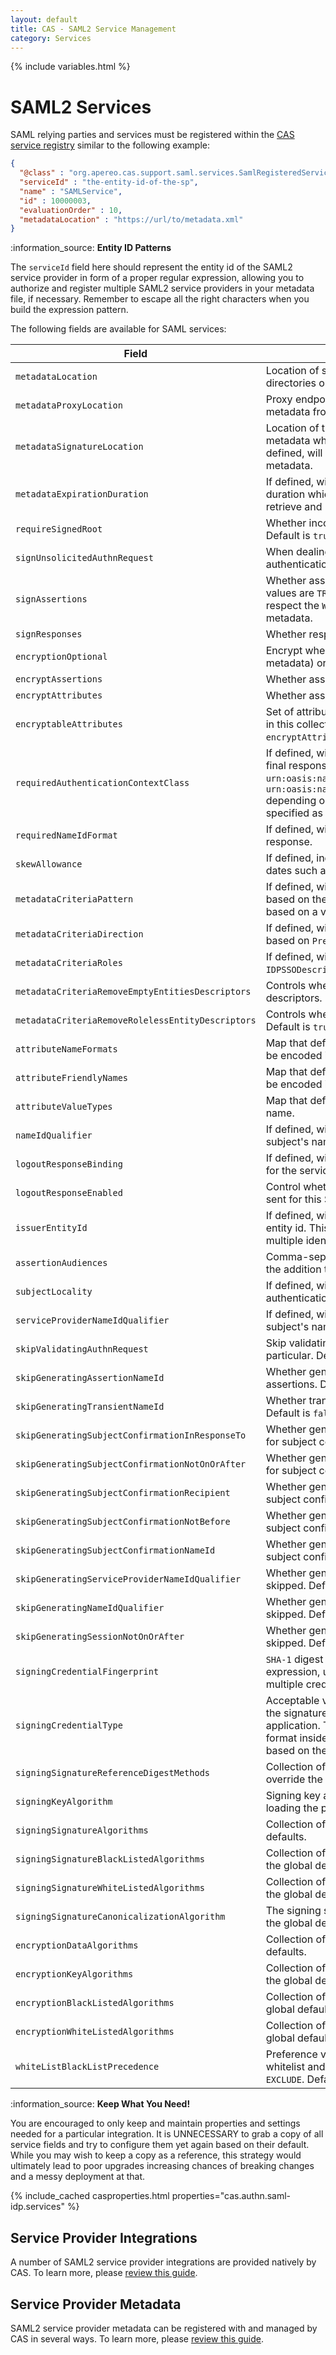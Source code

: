 ```yaml
---
layout: default
title: CAS - SAML2 Service Management
category: Services
---
```


{% include variables.html %}

# SAML2 Services

SAML relying parties and services must be registered within 
the [CAS service registry](../services/Service-Management.html) similar to the following example:

```json
{
  "@class" : "org.apereo.cas.support.saml.services.SamlRegisteredService",
  "serviceId" : "the-entity-id-of-the-sp",
  "name" : "SAMLService",
  "id" : 10000003,
  "evaluationOrder" : 10,
  "metadataLocation" : "https://url/to/metadata.xml"
}
```

<div class="alert alert-info">:information_source: <strong>Entity ID Patterns</strong><p>The <code>serviceId</code> field here should represent the entity id
of the SAML2 service provider in form of a proper regular expression, allowing you to authorize and register multiple SAML2 service providers 
in your metadata file, if necessary. Remember to escape all the right characters when you build the expression pattern.</p></div>

The following fields are available for SAML services:

| Field                                             | Description                                                                                                                                                                                                                                                                                                                                                                              |
|---------------------------------------------------|------------------------------------------------------------------------------------------------------------------------------------------------------------------------------------------------------------------------------------------------------------------------------------------------------------------------------------------------------------------------------------------|
| `metadataLocation`                                | Location of service metadata defined from system files, classpath, directories or URL resources.                                                                                                                                                                                                                                                                                         |
| `metadataProxyLocation`                           | Proxy endpoint (`https://proxy-address:8901`) to fetch service metadata from URL resources.                                                                                                                                                                                                                                                                                              |
| `metadataSignatureLocation`                       | Location of the metadata signing certificate/public key to validate the metadata which must be defined from system files or classpath. If defined, will enforce the `SignatureValidationFilter` validation filter on metadata.                                                                                                                                                           |
| `metadataExpirationDuration`                      | If defined, will expire metadata in the cache after the indicated duration which will force CAS to <br/>retrieve and resolve the metadata again. Default is `60` minutes.                                                                                                                                                                                                                |
| `requireSignedRoot`                               | Whether incoming metadata's root element is required to be signed. Default is `true`.                                                                                                                                                                                                                                                                                                    |
| `signUnsolicitedAuthnRequest`                     | When dealing with Unsolicited SSO, determine whether the authentication request should be forcefully signed.                                                                                                                                                                                                                                                                             |
| `signAssertions`                                  | Whether assertions should be signed. Default is `FALSE`. Accepted values are `TRUE`, `FALSE`, `UNDEFINED`. When set to `UNDEFINED`, CAS will respect the `WantAssertionsSigned` flag in the SAML service provider metadata.                                                                                                                                                              |
| `signResponses`                                   | Whether responses should be signed. Default is `true`.                                                                                                                                                                                                                                                                                                                                   |
| `encryptionOptional`                              | Encrypt whenever possible (i.e a compatible key is found in the peer's metadata) or skip encryption otherwise. Default is `false`.                                                                                                                                                                                                                                                       |
| `encryptAssertions`                               | Whether assertions should be encrypted. Default is `false`.                                                                                                                                                                                                                                                                                                                              |
| `encryptAttributes`                               | Whether assertion attributes should be encrypted. Default is `false`.                                                                                                                                                                                                                                                                                                                    |
| `encryptableAttributes`                           | Set of attributes nominated for encryption, disqualifying others absent in this collection. Default (i.e. `*`) is to encrypt all once `encryptAttributes` is true.                                                                                                                                                                                                                       |
| `requiredAuthenticationContextClass`              | If defined, will specify the SAML authentication context class in the final response. If undefined, the authentication class will either be `urn:oasis:names:tc:SAML:2.0:ac:classes:unspecified` or `urn:oasis:names:tc:SAML:2.0:ac:classes:PasswordProtectedTransport` depending on the SAML authentication request. The value may be specified as a path to an external Groovy script. |
| `requiredNameIdFormat`                            | If defined, will force the indicated Name ID format in the final SAML response.                                                                                                                                                                                                                                                                                                          |
| `skewAllowance`                                   | If defined, indicates number of seconds used to skew authentication dates such as valid-from and valid-until elements, etc.                                                                                                                                                                                                                                                              |
| `metadataCriteriaPattern`                         | If defined, will force an entity id filter on the metadata aggregate based on the `PredicateFilter` to include/exclude specific entity ids based on a valid regex pattern.                                                                                                                                                                                                               |
| `metadataCriteriaDirection`                       | If defined, will force an entity id filter on the metadata aggregate based on `PredicateFilter`. Allowed values are `INCLUDE`,`EXCLUDE`.                                                                                                                                                                                                                                                 |
| `metadataCriteriaRoles`                           | If defined, will allow the defined metadata roles (i.e. `SPSSODescriptor`, `IDPSSODescriptor`). Default is `SPSSODescriptor`.                                                                                                                                                                                                                                                            |
| `metadataCriteriaRemoveEmptyEntitiesDescriptors`  | Controls whether to keep entities descriptors that contain no entity descriptors. Default is `true`.                                                                                                                                                                                                                                                                                     |
| `metadataCriteriaRemoveRolelessEntityDescriptors` | Controls whether to keep entity descriptors that contain no roles. Default is `true`.                                                                                                                                                                                                                                                                                                    |
| `attributeNameFormats`                            | Map that defines attribute name formats for a given attribute name to be encoded in the SAML response.                                                                                                                                                                                                                                                                                   |
| `attributeFriendlyNames`                          | Map that defines attribute friendly names for a given attribute name to be encoded in the SAML response.                                                                                                                                                                                                                                                                                 |
| `attributeValueTypes`                             | Map that defines the type of attribute values for a given attribute name.                                                                                                                                                                                                                                                                                                                |
| `nameIdQualifier`                                 | If defined, will overwrite the `NameQualifier` attribute of the produced subject's name id. Use `none` to skip.                                                                                                                                                                                                                                                                          |
| `logoutResponseBinding`                           | If defined, will overwrite the binding used to prepare logout responses for the service provider.                                                                                                                                                                                                                                                                                        |
| `logoutResponseEnabled`                           | Control whether SAML2 logout responses should be generated and sent for this SAML2 service provider.                                                                                                                                                                                                                                                                                     |
| `issuerEntityId`                                  | If defined, will override the issue value with the given identity provider entity id. This may be useful in cases where CAS needs to maintain multiple identity provider entity ids.                                                                                                                                                                                                     |
| `assertionAudiences`                              | Comma-separated list of audience urls to include in the assertion, in the addition to the entity id.                                                                                                                                                                                                                                                                                     |
| `subjectLocality`                                 | If defined, will overwrite the `SubjectLocality` attribute of the SAML2 authentication statement.                                                                                                                                                                                                                                                                                        |
| `serviceProviderNameIdQualifier`                  | If defined, will overwrite the `SPNameQualifier` attribute of the produced subject's name id. Use `none` to skip.                                                                                                                                                                                                                                                                        |
| `skipValidatingAuthnRequest`                      | Skip validating the SAML2 authentication request and its signature in particular. Default is `false`.                                                                                                                                                                                                                                                                                    |
| `skipGeneratingAssertionNameId`                   | Whether generation of a name identifier should be skipped for assertions. Default is `false`.                                                                                                                                                                                                                                                                                            |
| `skipGeneratingTransientNameId`                   | Whether transient name identifier generation should be skipped. Default is `false`.                                                                                                                                                                                                                                                                                                      |
| `skipGeneratingSubjectConfirmationInResponseTo`   | Whether generation of the `InResponseTo` element should be skipped for subject confirmations. Default is `false`.                                                                                                                                                                                                                                                                        |
| `skipGeneratingSubjectConfirmationNotOnOrAfter`   | Whether generation of the `NotOnOrBefore` element should be skipped for subject confirmations. Default is `false`.                                                                                                                                                                                                                                                                       |
| `skipGeneratingSubjectConfirmationRecipient`      | Whether generation of the `Recipient` element should be skipped for subject confirmations. Default is `false`.                                                                                                                                                                                                                                                                           |
| `skipGeneratingSubjectConfirmationNotBefore`      | Whether generation of the `NotBefore` element should be skipped for subject confirmations. Default is `true`.                                                                                                                                                                                                                                                                            |
| `skipGeneratingSubjectConfirmationNameId`         | Whether generation of the `NameID` element should be skipped for subject confirmations. Default is `true`.                                                                                                                                                                                                                                                                               |
| `skipGeneratingServiceProviderNameIdQualifier`    | Whether generation of the `SPNameQualifier` element should be skipped. Default is `false`.                                                                                                                                                                                                                                                                                               |
| `skipGeneratingNameIdQualifier`                   | Whether generation of the `NameIdQualifier` element should be skipped. Default is `false`.                                                                                                                                                                                                                                                                                               |
| `skipGeneratingSessionNotOnOrAfter`               | Whether generation of the `SessionNotOnOrAfter` element should be skipped. Default is `false`.                                                                                                                                                                                                                                                                                           |
| `signingCredentialFingerprint`                    | `SHA-1` digest of the signing credential's public key, parsed as a regular expression, used for the purposes of key rotation when dealing with multiple credentials.                                                                                                                                                                                                                     |
| `signingCredentialType`                           | Acceptable values are `BASIC` and `X509`. This setting controls the type of the signature block produced in the final SAML response for this application. The latter, being the default, encodes the signature in `PEM` format inside a `X509Data` block while the former encodes the signature based on the resolved public key under a `DEREncodedKeyValue` block.                     |
| `signingSignatureReferenceDigestMethods`          | Collection of signing signature reference digest methods, if any, to override the global defaults.                                                                                                                                                                                                                                                                                       |
| `signingKeyAlgorithm`                             | Signing key algorithm to forcibly use for signing operations when loading the private key. Default is `RSA`.                                                                                                                                                                                                                                                                             |
| `signingSignatureAlgorithms`                      | Collection of signing signature algorithms, if any, to override the global defaults.                                                                                                                                                                                                                                                                                                     |
| `signingSignatureBlackListedAlgorithms`           | Collection of rejected signing signature algorithms, if any, to override the global defaults.                                                                                                                                                                                                                                                                                            |
| `signingSignatureWhiteListedAlgorithms`           | Collection of allowed signing signature algorithms, if any, to override the global defaults.                                                                                                                                                                                                                                                                                             |
| `signingSignatureCanonicalizationAlgorithm`       | The signing signature canonicalization algorithm, if any, to override the global defaults.                                                                                                                                                                                                                                                                                               |
| `encryptionDataAlgorithms`                        | Collection of encryption data algorithms, if any, to override the global defaults.                                                                                                                                                                                                                                                                                                       |
| `encryptionKeyAlgorithms`                         | Collection of encryption key transport algorithms, if any, to override the global defaults.                                                                                                                                                                                                                                                                                              |
| `encryptionBlackListedAlgorithms`                 | Collection of rejected encryption algorithms, if any, to override the global defaults.                                                                                                                                                                                                                                                                                                   |
| `encryptionWhiteListedAlgorithms`                 | Collection of allowed encryption algorithms, if any, to override the global defaults.                                                                                                                                                                                                                                                                                                    |
| `whiteListBlackListPrecedence`                    | Preference value indicating which should take precedence when both whitelist and blacklist are non-empty. Accepted values are `INCLUDE` or `EXCLUDE`. Default is `INCLUDE`.                                                                                                                                                                                                              |

<div class="alert alert-info">:information_source: <strong>Keep What You Need!</strong><p>You are encouraged to only keep and maintain properties and settings needed for a 
particular integration. It is UNNECESSARY to grab a copy of all service fields and try to configure them yet again based on their default. While 
you may wish to keep a copy as a reference, this strategy would ultimately lead to poor upgrades increasing chances of breaking changes and a messy 
deployment at that.</p></div>

{% include_cached casproperties.html properties="cas.authn.saml-idp.services" %}

## Service Provider Integrations

A number of SAML2 service provider integrations are provided natively by CAS. To learn more,
please [review this guide](../integration/Configuring-SAML-SP-Integrations.html).

## Service Provider Metadata

SAML2 service provider metadata can be registered with and managed by CAS in several ways. To learn more, 
please [review this guide](../installation/SAML2-ServiceProvider-Metadata.html).
